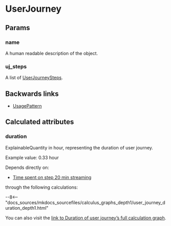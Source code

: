 # UserJourney

## Params

### name
A human readable description of the object.

### uj_steps
A list of [UserJourneySteps](UserJourneyStep.md).


## Backwards links

- [UsagePattern](UsagePattern.md)


## Calculated attributes

### duration  
ExplainableQuantity in hour, representing the duration of user journey.  
  
Example value: 0.33 hour  
  
Depends directly on:  
  
- [Time spent on step 20 min streaming](UserJourneyStep.md#user_time_spent)  

through the following calculations:  

--8<-- "docs_sources/mkdocs_sourcefiles/calculus_graphs_depth1/user_journey_duration_depth1.html"
  
You can also visit the <a href='../calculus_graphs/user_journey_duration.html' target='_blank'>link to Duration of user journey’s full calculation graph</a>.
